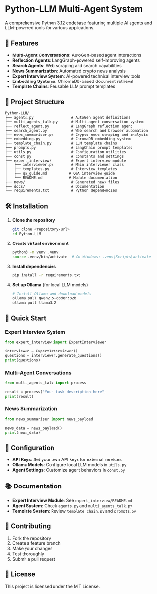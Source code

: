 # Python-LLM Multi-Agent System

A comprehensive Python 3.12 codebase featuring multiple AI agents and LLM-powered tools for various applications.

## 🚀 Features

- **Multi-Agent Conversations**: AutoGen-based agent interactions
- **Reflection Agents**: LangGraph-powered self-improving agents
- **Search Agents**: Web scraping and search capabilities
- **News Summarization**: Automated crypto news analysis
- **Expert Interview System**: AI-powered technical interview tools
- **Embedding Systems**: ChromaDB-based document retrieval
- **Template Chains**: Reusable LLM prompt templates

## 📁 Project Structure

```
Python-LLM/
├── agents.py                 # AutoGen agent definitions
├── multi_agents_talk.py      # Multi-agent conversation system
├── reflect_agent.py          # LangGraph reflection agent
├── search_agent.py           # Web search and browser automation
├── news_summariser.py        # Crypto news scraping and analysis
├── embedding.py              # ChromaDB embedding system
├── template_chain.py         # LLM template chains
├── prompts.py                # LangChain prompt templates
├── utils.py                  # Configuration utilities
├── const.py                  # Constants and settings
├── expert_interview/         # Expert interview module
│   ├── interviewer.py        # Main interviewer class
│   ├── templates.py          # Interview templates
│   ├── qa_guide.md          # Q&A interview guide
│   └── README.md            # Module documentation
├── news/                     # Generated news files
├── docs/                     # Documentation
└── requirements.txt          # Python dependencies
```

## 🛠️ Installation

1. **Clone the repository**
   ```bash
   git clone <repository-url>
   cd Python-LLM
   ```

2. **Create virtual environment**
   ```bash
   python3 -m venv .venv
   source .venv/bin/activate  # On Windows: .venv\Scripts\activate
   ```

3. **Install dependencies**
   ```bash
   pip install -r requirements.txt
   ```

4. **Set up Ollama** (for local LLM models)
   ```bash
   # Install Ollama and download models
   ollama pull qwen2.5-coder:32b
   ollama pull llama3.2
   ```

## 🎯 Quick Start

### Expert Interview System
```python
from expert_interview import ExpertInterviewer

interviewer = ExpertInterviewer()
questions = interviewer.generate_questions()
print(questions)
```

### Multi-Agent Conversations
```python
from multi_agents_talk import process

result = process("Your task description here")
print(result)
```

### News Summarization
```python
from news_summariser import news_payload

news_data = news_payload()
print(news_data)
```

## 🔧 Configuration

- **API Keys**: Set your own API keys for external services
- **Ollama Models**: Configure local LLM models in `utils.py`
- **Agent Settings**: Customize agent behaviors in `const.py`

## 📚 Documentation

- **Expert Interview Module**: See `expert_interview/README.md`
- **Agent System**: Check `agents.py` and `multi_agents_talk.py`
- **Template System**: Review `template_chain.py` and `prompts.py`

## 🤝 Contributing

1. Fork the repository
2. Create a feature branch
3. Make your changes
4. Test thoroughly
5. Submit a pull request

## 📄 License

This project is licensed under the MIT License.